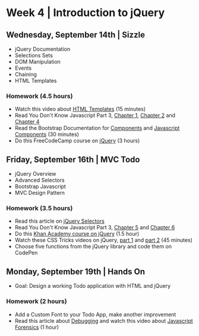 
# Week 4 | Introduction to jQuery

## Wednesday, September 14th | Sizzle

- jQuery Documentation
- Selections Sets
- DOM Manipulation
- Events
- Chaining
- HTML Templates


### Homework (4.5 hours)

- Watch this video about [HTML Templates](https://css-tricks.com/video-screencasts/127-basics-of-javascript-templating/) (15 minutes)
- Read You Don't Know Javascript Part 3, [Chapter 1](https://github.com/getify/You-Dont-Know-JS/blob/master/this%20%26%20object%20prototypes/ch1.md), [Chapter 2](https://github.com/getify/You-Dont-Know-JS/blob/master/this%20%26%20object%20prototypes/ch2.md) and [Chapter 4](https://github.com/getify/You-Dont-Know-JS/blob/master/this%20%26%20object%20prototypes/ch4.md)
- Read the Bootstrap Documentation for [Components](https://getbootstrap.com/components/) and [Javascript Components](https://getbootstrap.com/javascript/) (30 minutes)
- Do this FreeCodeCamp course on [jQuery](https://www.freecodecamp.com/challenges/learn-how-script-tags-and-document-ready-work) (3 hours)


## Friday, September 16th | MVC Todo

- jQuery Overview
- Advanced Selectors
- Bootstrap Javascript
- MVC Design Pattern


### Homework (3.5 hours)

- Read this article on [jQuery Selectors](https://www.sitepoint.com/comprehensive-jquery-selectors/)
- Read You Don't Know Javascript Part 3, [Chapter 5](https://github.com/getify/You-Dont-Know-JS/blob/master/this%20%26%20object%20prototypes/ch5.md) and [Chapter 6](https://github.com/getify/You-Dont-Know-JS/blob/master/this%20%26%20object%20prototypes/ch6.md)
- Do this [Khan Academy course on jQuery](https://www.khanacademy.org/computing/computer-programming/html-js-jquery) (1.5 hour)
- Watch these CSS Tricks videos on jQuery, [part 1](https://css-tricks.com/video-screencasts/20-introduction-to-jquery/) and [part 2](https://css-tricks.com/video-screencasts/35-intro-to-jquery-2/) (45 minutes)
- Choose five functions from the jQuery library and code them on CodePen


## Monday, September 19th | Hands On

- Goal: Design a working Todo application with HTML and jQuery

### Homework (2 hours)

- Add a Custom Font to your Todo App, make another improvement
- Read this article about [Debugging](https://addyosmani.com/blog/essential-js-namespacing/) and watch this video about [Javascript Forensics](https://vimeo.com/133137606) (1 hour)
